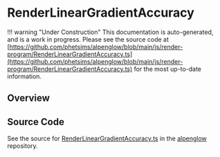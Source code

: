 # RenderLinearGradientAccuracy

!!! warning "Under Construction"
    This documentation is auto-generated, and is a work in progress. Please see the source code at
    [https://github.com/phetsims/alpenglow/blob/main/js/render-program/RenderLinearGradientAccuracy.ts](https://github.com/phetsims/alpenglow/blob/main/js/render-program/RenderLinearGradientAccuracy.ts) for the most up-to-date information.

## Overview





## Source Code

See the source for [RenderLinearGradientAccuracy.ts](https://github.com/phetsims/alpenglow/blob/main/js/render-program/RenderLinearGradientAccuracy.ts) in the [alpenglow](https://github.com/phetsims/alpenglow) repository.
